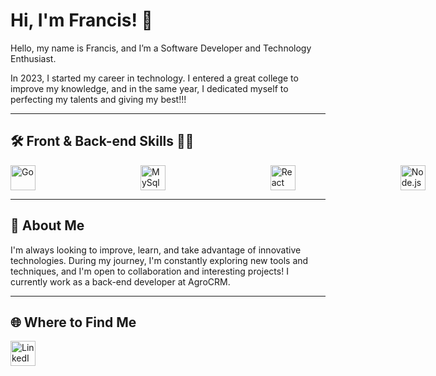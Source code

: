 # Hi, I'm Francis! 👋

Hello, my name is Francis, and I’m a Software Developer and Technology Enthusiast.

In 2023, I started my career in technology. I entered a great college to improve my knowledge, and in the same year, I dedicated myself to perfecting my talents and giving my best!!!

---

## 🛠️ Front & Back-end Skills 🐱‍👤
<div style="display: flex; gap: 80px; align-items: center;">
  <img src="https://skillicons.dev/icons?i=go" alt="Go" width="40" height="40">&nbsp;&nbsp;
  <img src="https://skillicons.dev/icons?i=mysql" alt="MySql" width="40" height="40">&nbsp;&nbsp;
  <img src="https://skillicons.dev/icons?i=react" alt="React" width="40" height="40">&nbsp;&nbsp;
  <img src="https://skillicons.dev/icons?i=nodejs" alt="Node.js" width="40" height="40">&nbsp;&nbsp;
  <img src="https://skillicons.dev/icons?i=typescript" alt="TypeScript" width="40" height="40">&nbsp;&nbsp;
  <img src="https://skillicons.dev/icons?i=vite" alt="Vite" width="40" height="40">&nbsp;&nbsp;
  <img src="https://skillicons.dev/icons?i=cs" alt="C#" width="40" height="40">&nbsp;&nbsp;
  <img src="https://skillicons.dev/icons?i=dotnet" alt=".NET" width="40" height="40">&nbsp;&nbsp;
  <img src="https://skillicons.dev/icons?i=next" alt="Next" width="40" height="40">&nbsp;&nbsp;
  <img src="https://skillicons.dev/icons?i=mongodb" alt="Mongo" width="40" height="40">&nbsp;&nbsp;
  <img src="https://skillicons.dev/icons?i=tailwind" alt="Tailwind" width="40" height="40">&nbsp;&nbsp;
</div>

---

## 🌱 About Me

I'm always looking to improve, learn, and take advantage of innovative technologies. During my journey, I'm constantly exploring new tools and techniques, and I'm open to collaboration and interesting projects! I currently work as a back-end developer at AgroCRM.

---

## 🌐 Where to Find Me
<a href="https://www.linkedin.com/in/franch5" target="_blank">
  <img src="https://skillicons.dev/icons?i=linkedin" alt="LinkedIn" width="40" height="40">
</a><br>



